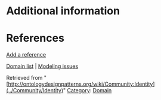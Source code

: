 #  Additional information


#  References


[Add a reference](index.php@title=Odp%253AAdd_reference&subject=../Community/Identity "http://ontologydesignpatterns.org/wiki/index.php?title=Odp:Add_reference&subject=Community%3AIdentity")


  




[Domain list](../Community/Domain "Community:Domain") | [Modeling issues](../Community/Main "Community:Main")


Retrieved from "[http://ontologydesignpatterns.org/wiki/Community:Identity](../Community/Identity)"
 [Category](http://ontologydesignpatterns.org/wiki/Special:Categories "Special:Categories"): [Domain](../Category/Domain "Category:Domain")